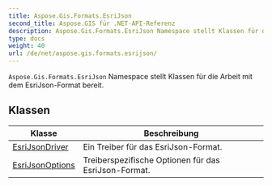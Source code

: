 ```yaml
---
title: Aspose.Gis.Formats.EsriJson
second_title: Aspose.GIS für .NET-API-Referenz
description: Aspose.Gis.Formats.EsriJson Namespace stellt Klassen für die Arbeit mit dem EsriJsonFormat bereit.
type: docs
weight: 40
url: /de/net/aspose.gis.formats.esrijson/
---
```

`Aspose.Gis.Formats.EsriJson` Namespace stellt Klassen für die Arbeit mit dem EsriJson-Format bereit.

## Klassen

| Klasse | Beschreibung |
| --- | --- |
| [EsriJsonDriver](./esrijsondriver/) | Ein Treiber für das EsriJson-Format. |
| [EsriJsonOptions](./esrijsonoptions/) | Treiberspezifische Optionen für das EsriJson-Format. |


